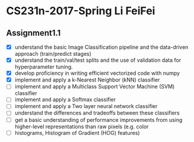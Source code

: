 # CS231n-2017-Spring Li FeiFei

## Assignment1.1
- [X] understand the basic Image Classification pipeline and the data-driven approach (train/predict stages)
- [X] understand the train/val/test splits and the use of validation data for hyperparameter tuning.
- [X] develop proficiency in writing efficient vectorized code with numpy
- [X] implement and apply a k-Nearest Neighbor (kNN) classifier
- [ ] implement and apply a Multiclass Support Vector Machine (SVM) classifier
- [ ] implement and apply a Softmax classifier
- [ ] implement and apply a Two layer neural network classifier
- [ ] understand the differences and tradeoffs between these classifiers
- [ ] get a basic understanding of performance improvements from using higher-level representations than raw pixels (e.g. color 
- [ ] histograms, Histogram of Gradient (HOG) features)
